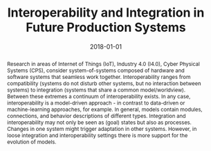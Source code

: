 ---
abstract: Research in areas of Internet of Things (IoT), Industry 4.0 (I4.0), Cyber
  Physical Systems (CPS), consider system-of-systems composed of hardware and software
  systems that seamless work together. Interoperability ranges from compatibility
  (systems do not disturb other systems, but no interaction between systems) to integration
  (systems that share a common model/worldview). Between these extremes a continuum
  of interoperability exists.  In any case, interoperability is a model-driven approach
  - in contrast to data-driven or machine-learning approaches, for example. In general,
  models contain modules, connections, and behavior descriptions of different types.  Integration
  and interoperability may not only be seen as (goal) states but also as processes.
  Changes in one system might trigger adaptation in other systems. However, in loose
  integration and interoperability settings there is more support for the evolution
  of models.
authors:
- Christian Huemer
- Gertrude Kappel
- Manuel Wimmer
- Henderik A. Proper
- Siegfried Reich
- Wernher Behrendt
- Stefan Thalmann
- Georg Weichhart
- Alois Zoitl
date: '2018-01-01'
featured: false
links:
- name: Publik
  url: https://publik.tuwien.ac.at/showentry.php?ID=276759&lang=2
publication_types:
- '1'
publishDate: '2018-01-01'
specifics: 'in: "2018 IEEE 20th Conference on Business Informatics (CBI)", herausgegeben
  von: IEEE Computer Society; IEEE Computer Society, Los Alamitos, 2018, (eingeladen),
  ISBN: 978-1-5386-7016-3, S. 175 - 177.'
title: Interoperability and Integration in Future Production Systems
url_pdf: https://publik.tuwien.ac.at/files/publik_276759.pdf
---
